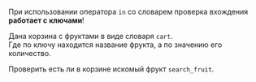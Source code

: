 При использовании оператора `in` со словарем проверка вхождения **работает с ключами**!

Дана корзина с фруктами в виде словаря `cart`.  
Где по ключу находится название фрукта, а по значению его количество.

Проверить есть ли в корзине искомый фрукт `search_fruit`.

